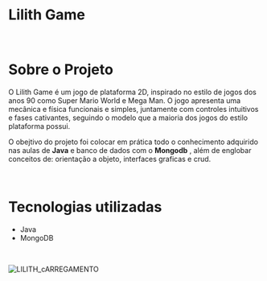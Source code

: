 # Lilith Game

 <br>
 
# Sobre o Projeto

O Lilith Game é um jogo de plataforma 2D, inspirado no estilo de jogos dos anos 90 como Super Mario World e Mega Man. O jogo apresenta uma mecânica e física funcionais e simples, juntamente com controles intuitivos e fases cativantes, seguindo o modelo que a maioria dos jogos do estilo plataforma possui.

O obejtivo do projeto foi colocar em prática todo o conhecimento adquirido nas aulas de **Java** e banco de dados com o **Mongodb** , além de englobar conceitos de: orientação a objeto, interfaces graficas e crud.

 <br>

# Tecnologias utilizadas

- Java
- MongoDB

 <br>

![LILITH_cARREGAMENTO](https://github.com/LucasDi4s/Lilith_game/assets/124370470/d19b0f08-2644-4dfe-b032-75be06c5bbf1)
